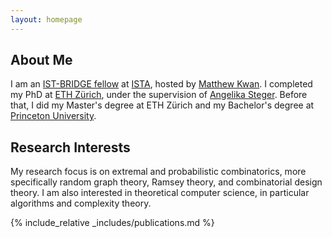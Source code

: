 ```yaml
---
layout: homepage
---
```


## About Me

I am an [IST-BRIDGE fellow](https://ista.ac.at/en/education/postdocs/ist-bridge/) at [ISTA](https://ist.ac.at/en/home/), hosted by [Matthew Kwan](https://mkwn.github.io/). I completed my PhD at [ETH Zürich](https://ethz.ch/de.html), under the supervision of [Angelika Steger](https://inf.ethz.ch/de/personen/person-detail.steger.html). Before that, I did my Master's degree at ETH Zürich and my Bachelor's degree at [Princeton University](https://www.princeton.edu/).

## Research Interests

My research focus is on extremal and probabilistic combinatorics, more specifically random graph theory, Ramsey theory, and combinatorial design theory. I am also interested in theoretical computer science, in particular algorithms and complexity theory.

{% include_relative _includes/publications.md %}